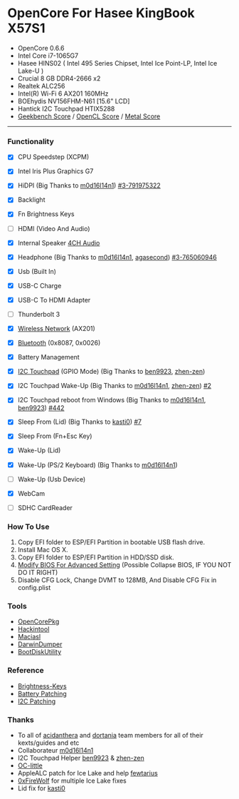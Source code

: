 # OpenCore For Hasee KingBook X57S1

 - OpenCore 0.6.6
 - Intel Core i7-1065G7
 - Hasee HINS02 ( Intel 495 Series Chipset, Intel Ice Point-LP, Intel Ice Lake-U )
 - Crucial 8 GB DDR4-2666 x2
 - Realtek ALC256
 - Intel(R) Wi-Fi 6 AX201 160MHz
 - BOEhydis NV156FHM-N61 [15.6" LCD]
 - Hantick I2C Touchpad HTIX5288
 - [Geekbench Score] / [OpenCL Score] / [Metal Score]

---

### Functionality
 - [x] CPU Speedstep (XCPM)
 - [x] Intel Iris Plus Graphics G7
 - [x] HiDPI (Big Thanks to [m0d16l14n1]) [#3-791975322]
 - [x] Backlight
 - [x] Fn Brightness Keys
 - [ ] HDMI (Video And Audio)
 - [x] Internal Speaker [4CH Audio]
 - [x] Headphone (Big Thanks to [m0d16l14n1], [agasecond]) [#3-765060946]
 - [x] Usb (Built In)
 - [x] USB-C Charge
 - [x] USB-C To HDMI Adapter
 - [ ] Thunderbolt 3
 - [x] [Wireless Network] (AX201)
 - [x] [Bluetooth] (0x8087, 0x0026)
 - [x] Battery Management
 - [x] [I2C Touchpad] (GPIO Mode) (Big Thanks to [ben9923], [zhen-zen])
 - [x] I2C Touchpad Wake-Up (Big Thanks to [m0d16l14n1], [zhen-zen]) [#2]
 - [x] I2C Touchpad reboot from Windows (Big Thanks to [m0d16l14n1], [ben9923]) [#442]
 - [x] Sleep From (Lid) (Big Thanks to [kasti0]) [#7]
 - [x] Sleep From (Fn+Esc Key)
 - [x] Wake-Up (Lid)
 - [x] Wake-Up (PS/2 Keyboard) (Big Thanks to [m0d16l14n1])
 - [ ] Wake-Up (Usb Device)
 - [x] WebCam
 - [ ] SDHC CardReader



### How To Use
 1. Copy EFI folder to ESP/EFI Partition in bootable USB flash drive.
 2. Install Mac OS X.
 3. Copy EFI folder to ESP/EFI Partition in HDD/SSD disk.
 5. [Modify BIOS For Advanced Setting] (Possible Collapse BIOS, IF YOU NOT DO IT RIGHT)
 6. Disable CFG Lock, Change DVMT to 128MB, And Disable CFG Fix in config.plist


### Tools
  - [OpenCorePkg]
  - [Hackintool]
  - [Maciasl]
  - [DarwinDumper]
  - [BootDiskUtility]


### Reference
  - [Brightness-Keys](https://www.tonymacx86.com/threads/guide-patching-dsdt-ssdt-for-laptop-backlight-control.152659/)
  - [Battery Patching](https://github.com/daliansky/OC-little/tree/master/08-%E7%94%B5%E6%B1%A0%E8%A1%A5%E4%B8%81)
  - [I2C Patching](https://www.penghubingzhou.cn/2019/01/06/VoodooI2C%20DSDT%20Edit/)


### Thanks
* To all of [acidanthera] and [dortania] team members for all of their kexts/guides and etc 
* Collaborateur [m0d16l14n1]
* I2C Touchpad Helper [ben9923] & [zhen-zen]
* [OC-little]
* AppleALC patch for Ice Lake and help [fewtarius] 
* [0xFireWolf] for multiple Ice Lake fixes
* Lid fix for [kasti0]

[Geekbench Score]:<https://browser.geekbench.com/v5/cpu/3534153>
[OpenCL Score]:<https://browser.geekbench.com/v5/compute/1430453>
[Metal Score]:<https://browser.geekbench.com/v5/compute/1430464>

[OpenCorePkg]: <https://github.com/acidanthera/OpenCorePkg>
[Hackintool]: <https://github.com/headkaze/Hackintool>
[Maciasl]: <https://sourceforge.net/projects/maciasl/>
[DarwinDumper]: <https://bitbucket.org/blackosx/darwindumper>
[BootDiskUtility]: <http://cvad-mac.narod.ru/>

[Wireless Network]: <https://github.com/OpenIntelWireless/itlwm>
[Bluetooth]: <https://github.com/OpenIntelWireless/IntelBluetoothFirmware>
[I2C Touchpad]: <https://github.com/VoodooI2C/VoodooI2C>

[Modify BIOS For Advanced Setting]: <https://github.com/Ardentwheel/OpenCore-Hasee-X57S1/tree/master/Tools/BIOS>
[4CH Audio]: <https://github.com/acidanthera/AppleALC/pull/601>
[#2]: <https://github.com/Ardentwheel/OpenCore-Hasee-X57S1/issues/2>
[#3-765060946]: <https://github.com/Ardentwheel/OpenCore-Hasee-X57S1/issues/3#issuecomment-765060946>
[#3-791975322]: <https://github.com/Ardentwheel/OpenCore-Hasee-X57S1/issues/3#issuecomment-791975322>
[#7]: <https://github.com/Ardentwheel/OpenCore-Hasee-X57S1/issues/7>
[#442]: <https://github.com/VoodooI2C/VoodooI2C/issues/442>


[ben9923]: <https://github.com/ben9923>
[m0d16l14n1]: <https://github.com/m0d16l14n1>
[zhen-zen]: <https://github.com/zhen-zen>
[OC-little]: <https://github.com/daliansky/OC-little>
[fewtarius]: <https://github.com/fewtarius>
[acidanthera]: <https://github.com/acidanthera>
[dortania]: <https://github.com/dortania>
[0xFireWolf]: <https://github.com/0xFireWolf>
[kasti0]: <https://github.com/kasti0>
[agasecond]: <https://github.com/agasecond>
